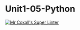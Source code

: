 # Unit1-05-Python
[![Mr Coxall's Super Linter](https://github.com/ICS3U-C-Programming-P-T/Unit1-05-Python/tree/main/workflows/Mr%20Coxall's%20Super%20Linter/badge.svg)](https://github.com/ICS3U-C-Programming-P-T/Unit1-05-Python/tree/main/actions/)
